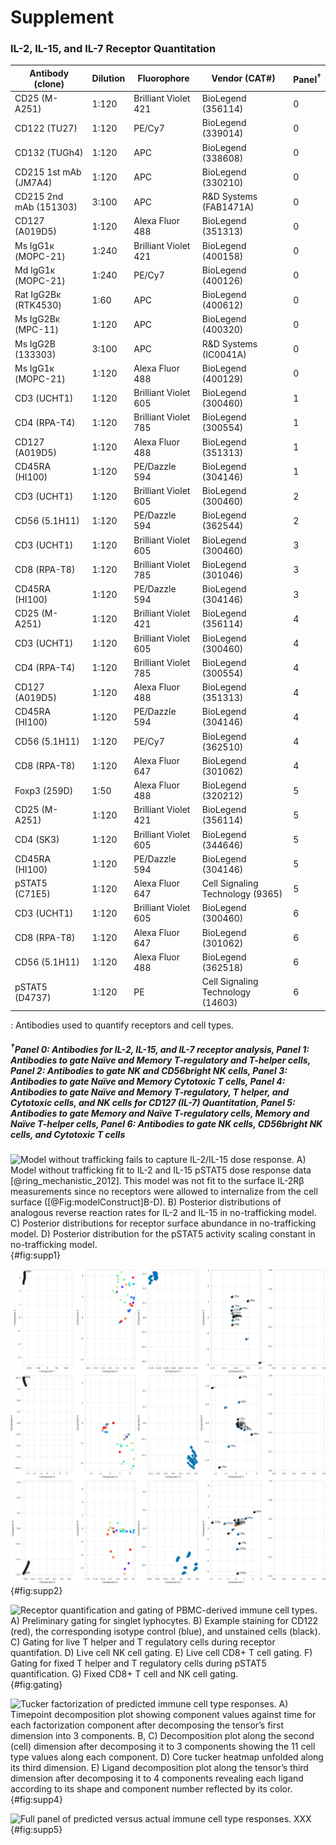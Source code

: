 # Supplement

### IL-2, IL-15, and IL-7 Receptor Quantitation

|    Antibody (clone)      	|    Dilution  	|    Fluorophore           	|    Vendor (CAT#)                   	|    Panel<sup>†</sup> 	| 
|--------------------------	|--------------	|--------------------------	|------------------------------------	|----------	|
|    CD25 (M-A251)        	|    1:120   	|    Brilliant   Violet 421	|    BioLegend (356114)              	|    0     	|
|    CD122 (TU27)          	|    1:120     	|    PE/Cy7               	|    BioLegend (339014)               	|    0     	|
|    CD132 (TUGh4)         	|    1:120     	|    APC                 	|    BioLegend (338608)               	|    0     	|
|    CD215 1st mAb (JM7A4) 	|    1:120     	|    APC                   	|    BioLegend (330210)               	|    0     	|
|    CD215 2nd mAb (151303)	|    3:100     	|    APC                   	|    R&D   Systems (FAB1471A)       	|    0     	|
|    CD127 (A019D5)        	|    1:120     	|    Alexa   Fluor 488   	|    BioLegend (351313)              	|    0     	|
|    Ms IgG1κ (MOPC-21) 	|    1:240    	|    Brilliant   Violet 421	|    BioLegend (400158)               	|    0     	|
|    Md IgG1κ (MOPC-21) 	|    1:240    	|    PE/Cy7                	|    BioLegend (400126)               	|    0     	|
|    Rat IgG2Bκ (RTK4530)	|    1:60     	|    APC                   	|    BioLegend (400612)               	|    0     	|
|    Ms IgG2Bκ (MPC-11) 	|    1:120     	|    APC                	|    BioLegend (400320)              	|    0     	|
|    Ms IgG2B (133303)  	|    3:100     	|    APC                	|    R&D   Systems (IC0041A)          	|    0     	|
|    Ms IgG1κ  (MOPC-21)	|    1:120     	|    Alexa   Fluor 488     	|    BioLegend (400129)               	|    0     	|
|    CD3 (UCHT1)           	|    1:120     	|    Brilliant   Violet 605	|    BioLegend (300460)                	|    1     	|
|    CD4 (RPA-T4)          	|    1:120     	|    Brilliant   Violet 785	|    BioLegend (300554)                	|    1     	|
|    CD127 (A019D5)       	|    1:120     	|    Alexa Fluor   488     	|    BioLegend (351313)                	|    1     	|
|    CD45RA (HI100)        	|    1:120     	|    PE/Dazzle   594      	|    BioLegend (304146)                	|    1     	|
|    CD3 (UCHT1)          	|    1:120     	|    Brilliant   Violet 605	|    BioLegend (300460)                	|    2     	|
|    CD56 (5.1H11)      	|    1:120     	|    PE/Dazzle   594       	|    BioLegend (362544)                	|    2     	|
|    CD3 (UCHT1)           	|    1:120     	|    Brilliant   Violet 605	|    BioLegend (300460)                	|    3     	|
|    CD8 (RPA-T8)          	|    1:120     	|    Brilliant   Violet 785	|    BioLegend (301046)                	|    3     	|
|    CD45RA (HI100)        	|    1:120     	|    PE/Dazzle   594      	|    BioLegend (304146)                	|    3     	|
|    CD25 (M-A251)         	|    1:120     	|    Brilliant   Violet 421	|    BioLegend (356114)                	|    4     	|
|    CD3 (UCHT1)           	|    1:120     	|    Brilliant   Violet 605	|    BioLegend (300460)                	|    4     	|
|    CD4 (RPA-T4)         	|    1:120     	|    Brilliant   Violet 785	|    BioLegend (300554)                	|    4     	|
|    CD127 (A019D5)       	|    1:120     	|    Alexa Fluor    488   	|    BioLegend (351313)                	|    4     	|
|    CD45RA (HI100)        	|    1:120     	|    PE/Dazzle   594       	|    BioLegend (304146)                	|    4     	|
|    CD56 (5.1H11)        	|    1:120     	|    PE/Cy7                	|    BioLegend (362510)                	|    4     	|
|    CD8 (RPA-T8)          	|    1:120     	|    Alexa Fluor    647    	|    BioLegend (301062)                	|    4     	|
|    Foxp3 (259D)          	|    1:50     	|    Alexa Fluor    488   	|    BioLegend (320212)                	|    5     	|
|    CD25 (M-A251)         	|    1:120     	|    Brilliant   Violet 421	|    BioLegend (356114)                	|    5     	|
|    CD4 (SK3)             	|    1:120     	|    Brilliant   Violet 605	|    BioLegend (344646)                	|    5     	|
|    CD45RA (HI100)        	|    1:120     	|    PE/Dazzle   594      	|    BioLegend (304146)             	|    5     	|
|    pSTAT5 (C71E5)        	|    1:120     	|    Alexa Fluor    647    	|    Cell Signaling Technology (9365)	|    5     	|
|    CD3 (UCHT1)           	|    1:120     	|    Brilliant   Violet 605	|    BioLegend (300460)               	|    6     	|
|    CD8 (RPA-T8)          	|    1:120     	|    Alexa Fluor    647   	|    BioLegend (301062)               	|    6     	|
|    CD56 (5.1H11)         	|    1:120     	|    Alexa Fluor    488    	|    BioLegend (362518)               	|    6     	|
|    pSTAT5 (D4737)        	|    1:120     	|    PE                  	|    Cell Signaling Technology (14603)	|    6     	|

: Antibodies used to quantify receptors and cell types.

##### <sup>†</sup>Panel 0: Antibodies for IL-2, IL-15, and IL-7 receptor analysis, Panel 1: Antibodies to gate Naïve and Memory T-regulatory and T-helper cells, Panel 2: Antibodies to gate NK and CD56bright NK cells, Panel 3: Antibodies to gate Naïve and Memory Cytotoxic T cells, Panel 4: Antibodies to gate Naïve and Memory T-regulatory, T helper, and Cytotoxic cells, and NK cells for CD127 (IL-7) Quantitation, Panel 5: Antibodies to gate Memory and Naïve T-regulatory cells, Memory and Naïve T-helper cells, Panel 6: Antibodies to gate NK cells, CD56bright NK cells, and Cytotoxic T cells

![**Model without trafficking fails to capture IL-2/IL-15 dose response.** A) Model without trafficking fit to IL-2 and IL-15 pSTAT5 dose response data [@ring_mechanistic_2012]. This model was not fit to the surface IL-2Rβ measurements since no receptors were allowed to internalize from the cell surface ([@Fig:modelConstruct]B-D).
B) Posterior distributions of analogous reverse reaction rates for IL-2 and IL-15 in no-trafficking model.
C) Posterior distributions for receptor surface abundance in no-trafficking model.
D) Posterior distribution for the pSTAT5 activity scaling constant in no-trafficking model. ](./Manuscript/Figures/figureS1.svg){#fig:supp1}

![**Geweke criterion scores for model fitting with and without trafficking.** Geweke criterion z-scores in all subplots were calculated using 20 intervals in the first 10% and last 50% of MCMC chain. The interval with the highest absolute z-score was plotted  for each parameter. Scores of |z| < 1 imply fitting convergence. A-B) IL-2/-15 with and without trafficking. C) IL-4/-7 with trafficking ([@Fig:supp1]). ](./Manuscript/Figures/figureS2.svg){#fig:supp2}

![**Receptor quantification and gating of PBMC-derived immune cell types.** A) Preliminary gating for singlet lyphocytes. B) Example staining for CD122 (red), the corresponding isotype control (blue), and unstained cells (black). C) Gating for live T helper and T regulatory cells during receptor quantifation. D) Live cell NK cell gating. E) Live cell CD8+ T cell gating. F) Gating for fixed T helper and T regulatory cells during pSTAT5 quantification. G) Fixed CD8+ T cell and NK cell gating.](./Manuscript/gatingFigure.svg){#fig:gating}

![**Tucker factorization of predicted immune cell type responses.** A) Timepoint decomposition plot showing component values against time for each factorization component after decomposing the tensor’s first dimension into 3 components. B, C) Decomposition plot along the second (cell) dimension after decomposing it to 3 components showing the 11 cell type values along each component. D) Core tucker heatmap unfolded along its third dimension. E) Ligand decomposition plot along the tensor’s third dimension after decomposing it to 4 components revealing each ligand according to its shape and component number reflected by its color. ](./Manuscript/Figures/figureS4.svg){#fig:supp4}

![**Full panel of predicted versus actual immune cell type responses.** XXX](./Manuscript/Figures/figureS5.svg){#fig:supp5}
